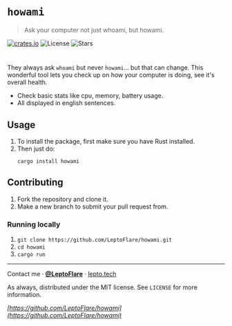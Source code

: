 # `howami`
> Ask your computer not just whoami, but howami.

[![crates.io][crates-shield]](https://crates.io/crates/howami)
![License][license-shield]
![Stars][stars-shield]
# <!-- ![Banner](banner.png) -->

They always ask `whoami` but never `howami`... but that can change. This wonderful tool lets you check up on how your computer is doing, see it's overall health.
- Check basic stats like cpu, memory, battery usage.
- All displayed in english sentences.

## Usage
1. To install the package, first make sure you have Rust installed.
2. Then just do:
    ```
    cargo install howami
    ```

## Contributing <!-- Using the source -->
1. Fork the repository and clone it.
2. Make a new branch to submit your pull request from.

### Running locally
1. `git clone https://github.com/LeptoFlare/howami.git`
2. `cd howami`
3. `cargo run`

---

Contact me · [**@LeptoFlare**](https://github.com/LeptoFlare) · [lepto.tech](https://lepto.tech)

As always, distributed under the MIT license. See `LICENSE` for more information.

_[https://github.com/LeptoFlare/howami](https://github.com/LeptoFlare/howami)_

<!-- markdown links & imgs -->
[crates-shield]: https://img.shields.io/crates/v/howami.svg
[stars-shield]: https://img.shields.io/github/stars/LeptoFlare/howami.svg?style=social
[license-shield]: https://img.shields.io/github/license/LeptoFlare/howami.svg?style=flat

